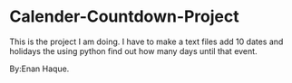# Calender-Countdown-Project
This is the project I am doing. I have to make a text files add 10 dates and holidays the using python find out how many days until that event.

By:Enan Haque.
